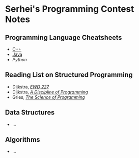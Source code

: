 # Serhei's Programming Contest Notes

## Programming Language Cheatsheets

- [C++](cheatsheet.cc)
- [Java](cheatsheet.java)
- *Python*

## Reading List on Structured Programming

- Dijkstra, [*EWD 227*](http://www.cs.utexas.edu/users/EWD/transcriptions/EWD02xx/EWD227.html)
- Dijkstra, [*A Discipline of Programming*](http://www.amazon.com/Discipline-Programming-Edsger-W-Dijkstra/dp/013215871X)
- Gries, [*The Science of Programming*](http://www.amazon.com/Science-Programming-Monographs-Computer/dp/0387964800/ref=sr_1_1?s=books&ie=UTF8&qid=1435447965&sr=1-1&keywords=science+of+programming)

## Data Structures

- ...

## Algorithms

- ...
